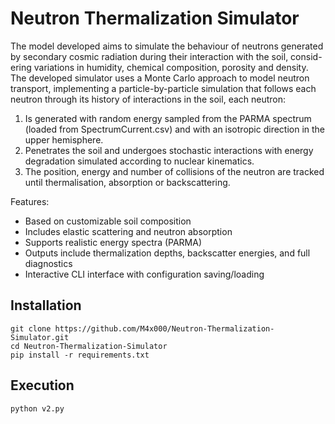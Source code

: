 # Neutron Thermalization Simulator

The model developed aims to simulate the behaviour of neutrons generated by secondary cosmic radiation during their interaction with the soil, consid- ering variations in humidity, chemical composition, porosity and density. The developed simulator uses a Monte Carlo approach to model neutron transport, implementing a particle-by-particle simulation that follows each neutron through its history of interactions in the soil, each neutron: 
   1. Is generated with random energy sampled from the PARMA spectrum (loaded from SpectrumCurrent.csv) and with an isotropic direction in the upper hemisphere.
   2. Penetrates the soil and undergoes stochastic interactions with energy degradation simulated according to nuclear kinematics.
   3. The position, energy and number of collisions of the neutron are tracked until thermalisation, absorption or backscattering.

Features:
- Based on customizable soil composition
- Includes elastic scattering and neutron absorption
- Supports realistic energy spectra (PARMA)
- Outputs include thermalization depths, backscatter energies, and full diagnostics
- Interactive CLI interface with configuration saving/loading

## Installation
```
git clone https://github.com/M4x000/Neutron-Thermalization-Simulator.git
cd Neutron-Thermalization-Simulator
pip install -r requirements.txt
```


## Execution
```
python v2.py
```
